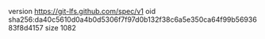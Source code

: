 version https://git-lfs.github.com/spec/v1
oid sha256:da40c5610d0a4b0d5306f7f97d0b132f38c6a5e350ca64f99b5693683f8d4157
size 1082
